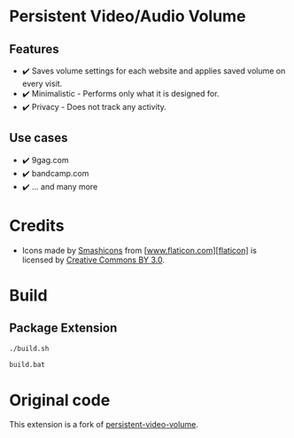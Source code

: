 # Persistent Video/Audio Volume

## Features

-   :heavy_check_mark: Saves volume settings for each website and applies saved volume on every visit.
-   :heavy_check_mark: Minimalistic - Performs only what it is designed for.
-   :heavy_check_mark: Privacy - Does not track any activity.

## Use cases

-   :heavy_check_mark: 9gag.com
-   :heavy_check_mark: bandcamp.com
-   :heavy_check_mark: ... and many more

# Credits

-   Icons made by [Smashicons][smashicons] from [www.flaticon.com][flaticon] is
    licensed by [Creative Commons BY 3.0][icon-license].

# Build

## Package Extension

```bash
./build.sh
```

```bat
build.bat
```

# Original code

This extension is a fork of [persistent-video-volume][original].

[original]: https://github.com/puddingspudding/persistent-video-volume
[smashicons]: https://www.flaticon.com/authors/smashicons
[flaticon]: https://www.flaticon.com/
[icon-license]: https://creativecommons.org/licenses/by/3.0/
